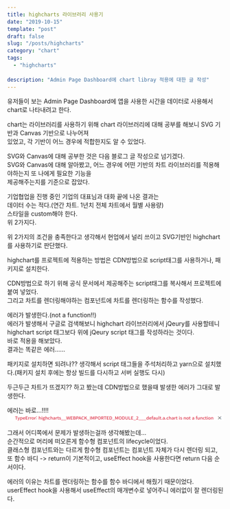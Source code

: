 ```yaml
---
title: highcharts 라이브러리 사용기
date: "2019-10-15"
template: "post"
draft: false
slug: "/posts/highcharts"
category: "chart"
tags:
  - "highcharts"

description: "Admin Page Dashboard에 chart libray 적용에 대한 글 작성"
---
```


유저들이 보는 Admin Page Dashboard에 앱을 사용한 시간을 데이터로 사용해서 chart로 나타내려고 한다.

chart는 라이브러리를 사용하기 위해 chart 라이브러리에 대해 공부를 해보니 SVG 기반과 Canvas 기반으로 나누어져  
있었고, 각 기반이 어느 경우에 적합한지도 알 수 있었다.

SVG와 Canvas에 대해 공부한 것은 다음 블로그 글 작성으로 넘기겠다.  
SVG와 Canvas에 대해 알아봤고, 어느 경우에 어떤 기반의 차트 라이브러리를 적용해야하는지 또 나에게 필요한 기능을  
제공해주는지를 기준으로 잡았다.

기업협업을 진행 중인 기업의 대표님과 대화 끝에 나온 결과는  
데이터 수는 적다.(연간 차트. 1년치 전체 차트에서 월별 사용량)  
스타일을 custom해야 한다.  
위 2가지다.

위 2가지의 조건을 충족한다고 생각해서 현업에서 널리 쓰이고 SVG기반인 highchart를 사용하기로 판단했다.

highchart를 프로젝트에 적용하는 방법은 CDN방법으로 script태그를 사용하거나, 패키지로 설치한다.

CDN방법으로 하기 위해 공식 문서에서 제공해주는 script태그를 복사해서 프로젝트에 붙여 넣었다.  
그리고 차트를 렌더링해야하는 컴포넌트에 차트를 렌더링하는 함수를 작성했다.

에러가 발생한다.(not a function!!)  
에러가 발생해서 구글로 검색해보니 highchart 라이브러리에서 jQeury를 사용할테니 highchart script 태그보다 위에 jQeury script 태그를 작성하라는 것이다.  
바로 적용을 해보았다.  
결과는 똑같은 에러......

패키지로 설치하면 되려나?? 생각해서 script 태그들을 주석처리하고 yarn으로 설치했다.(패키지 설치 후에는 항상 빌드를 다시하고 서버 실행도 다시)

두근두근 차트가 뜨겠지?? 하고 봤는데 CDN방법으로 했을때 발생한 에러가 그대로 발생한다.

에러는 바로...!!!!
![chart_error_img](/media/chart_error.png)

그래서 어디쪽에서 문제가 발생하는걸까 생각해봤는데...  
순간적으로 머리에 떠오른게 함수형 컴포넌트의 lifecycle이었다.  
클래스형 컴포넌트와는 다르게 함수형 컴포넌트는 컴포넌트 자체가 다시 렌더링 되고, 또 함수 바디 -> return이 기본적이고, useEffect hook을 사용한다면 return 다음 순서이다.

에러의 이유는 차트를 렌더링하는 함수를 함수 바디에서 해줬기 때문이었다.  
userEffect hook을 사용해서 useEffect의 매개변수로 넣어주니 에러없이 잘 렌더링된다.
